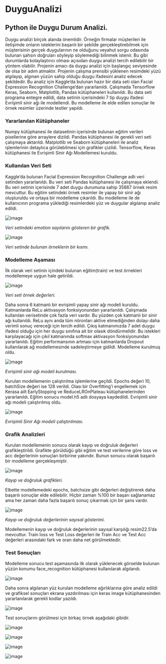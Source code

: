 # DuyguAnalizi
## Python ile Duygu Durum Analizi.

Duygu analizi birçok alanda önemlidir. Örneğin firmalar müşterileri ile iletişimde onların isteklerini başarılı bir şekilde gerçekleştirebilmek için müşterisinin gerçek duygularının ne olduğunu veyahut sorgu odasında bulunan şahsın doğruları söyleyip söylemediği bilinmek istenir. Bu gibi durumlarda kolaylaştırıcı olması açısıdan duygu analizi tercih edilebilir bir yöntem olabilir. Projenin amacı da duygu analizi için başlangıç seviyesinde de olsa bir adım atmaktır. 
Projenin çalışma prensibi yüklenen resimdeki yüzü algılayıp, algınan yüzün sahip olduğu duygu ifadesini analiz edecek şekildedir. Bu analiz için Kaggle’da bulunan hazır bir data seti olan Facial Expression Recognition Challenge’dan yararlanıldı. Çalışmada Tensorflow Keras, Seaborn, Matplotlib, Pandas kütüphaneleri kullanıldı. Bu data seti programa entegre edildi, data setinin içerisindeki 7 tip duygu ifadesi Evrişimli sinir ağı ile modellendi. Bu modelleme ile elde edilen sonuçlar ile örnek resimler üzerinde testler yapıldı.

### Yararlanılan Kütüphaneler
Numpy kütüphanesi ile datasetinin içerisinde bulunan eğitim verileri pixellerine göre arraylere dizildi.
Pandas kütüphanesi ile gerekli veri seti çalışmaya aktarıldı.
Matplotlib ve Seaborn kütüphaneleri ile analiz işlemlerinin detaylıca görülebilmesi için grafikler çizildi.
Tensorflow, Keras kütüphanesi ile Evrişimli Sinir Ağı Modellemesi kuruldu.

### Kullanılan Veri Seti
Kaggle’da bulunan Facial Expression Recognition Challenge adlı veri setinden yararlanıldı. Bu veri seti Pandas kütüphanesi ile çalışmaya eklendi. Bu veri setinin içerisinde 7 adet duygu durumuna sahip 35887 örnek resim mevcuttur. Bu eğitim setindeki örnek resimler ile yapay bir sinir ağı oluşturuldu ve ortaya bir modelleme çıkarıldı. Bu modelleme ile de kullanıcının programa yüklediği resimlerdeki yüz ve duygular algılanıp analiz edildi.

![image](https://user-images.githubusercontent.com/33186246/159139474-28ca4a1a-1c3c-4661-bfef-dc5cd0aeeefa.png)

*Veri setindeki emotion sayılarını gösteren bir grafik.*

![image](https://user-images.githubusercontent.com/33186246/159139481-e5766c14-0594-4778-9780-b70014817172.png)

*Veri setinde bulunan örneklerin bir kısmı.*


### Modelleme Aşaması
İlk olarak veri setinin içindeki bulunan eğitim(train) ve test örnekleri modellemeye uygun hale getirildi.

![image](https://user-images.githubusercontent.com/33186246/159139518-4c69b74d-6f08-4361-8120-b2db3af110e2.png)

*Veri seti örnek değerleri.*

Daha sonra 6 katmanlı bir evrişimli yapay sinir ağı modeli kuruldu. Katmanlarda ReLu aktivasyon fonksiyonundan yararlanıldı. Çalışmada kullanılan verisetinde çok fazla veri vardır. Bu yüzden çok katmanlı bir sinir ağı kullanıldı. ReLu aynı anda tüm nöronları aktive etmediğinden dolayı daha verimli sonuç vereceği için tercih edildi. Çıkış katmanımızda 7 adet duygu ifadesi olduğu için her duygu sınıfına ait bir olasık döndürmelidir. Bu istekleri karşılayacağı için çıkıl katmanında softmax aktivasyon fonksiyonundan yararlanıldı. Eğitim performansının artması için katmanlarda Dropout kullanılarak ağ modellemesinde sadeleştirmeye gidildi. Modelleme kurulmuş oldu.

![image](https://user-images.githubusercontent.com/33186246/159139540-7f48e101-ceec-4bf3-974f-226a8b3b6706.png)

*Evrişimli sinir ağı modeli kurulması.*

Kurulan modellemenin çalıştırılma işlemlerine geçildi. Epochs değeri 10, batchSize değeri ise 128 verildi. Olası bir Overfitting’i engellemek için Kerasa ailt EarlyStopping ve ReduceLROnPlateau kütüphanelerinden yararlanıldı. Eğitim sonucu model.h5 adlı dosyaya kaydedildi. Evrişimli sinir ağı modeli çalıştırılmış oldu.

![image](https://user-images.githubusercontent.com/33186246/159139560-f6db083c-e88f-413d-80b8-57bae4623e5f.png)

*Evrişimli Sinir Ağı modeli çalıştırılması.*


### Grafik Analizleri

Kurulan modellemenin sonucu olarak kayıp ve doğruluk değerleri grafikleştirildi. Grafikte görüldüğü gibi eğitim ve test verilerine göre loss ve acc değerlerinin sonuçları birbirine yakındır. Bunun sonucu olarak başarılı bir modelleme gerçekleşmiştir.

![image](https://user-images.githubusercontent.com/33186246/159139579-e403c606-1d38-4290-becc-9a49329d85bd.png)

*Kayıp ve doğruluk grafikleri.*


Elbette modellemedeki epochs, batchsize gibi değerleri değiştirerek daha başarılı sonuçlar elde edilebilir. Hiçbir zaman %100 bir başarı sağlanamaz ama her zaman daha fazla başarılı sonuç çıkarmak için bir şans vardır.

![image](https://user-images.githubusercontent.com/33186246/159139589-29475697-ccf8-4cc7-bb27-76e8ab308ac9.png)

*Kayıp ve doğruluk değerlerinin sayısal gösterimi.*

Modellemenin kayıp ve doğruluk değerlerinin sayısal karşılığı resim22.5’da mevcuttur. Train loss ve Test Loss değerleri ile Train Acc ve Test Acc değerleri arasındaki fark ve oran daha net görülmektedir.



### Test Sonuçları
Modelleme sonucu test aşamasında ilk olarak yüklenecek görselde bulunan yüzün konumu face_recognition kütüphanesi kullanılarak algılandı.

![image](https://user-images.githubusercontent.com/33186246/159139603-97be2db6-1625-4a06-84e2-e28b7f7c84af.png)


Daha sonra algılanan yüz kurulan modelleme ağırlıklarına göre analiz edildi ve grafiksel sonuçları ekrana yazdırılması için keras image kütüphanesinden yararlanılarak gerekli kodlar yazıldı.

![image](https://user-images.githubusercontent.com/33186246/159139612-2c9f89da-7aa1-40f5-911e-7142cb747e98.png)


Test sonuçlarını görülmesi için birkaç örnek aşağıdaki gibidir.

![image](https://user-images.githubusercontent.com/33186246/159139624-63d2c7ac-0d95-4936-9370-3640ea806db4.png)

![image](https://user-images.githubusercontent.com/33186246/159139629-c6e916b5-3999-41d7-8ec9-1a67c421e015.png)

![image](https://user-images.githubusercontent.com/33186246/159139630-d1a8e50a-fc20-442c-832f-0a24d5cfdb61.png)

![image](https://user-images.githubusercontent.com/33186246/159139637-a02b65b2-266c-4ad5-8177-8226cbf5f962.png)

